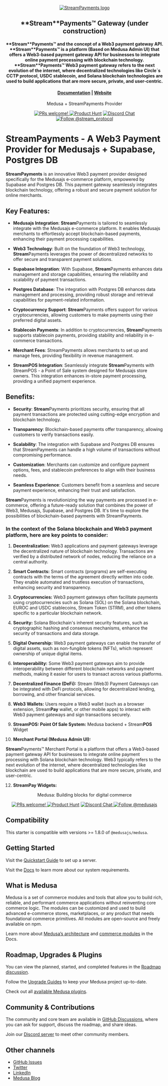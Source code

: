 <p align="center">
  <a href="https://www.streampayments.org">
  <picture>
    <source media="(prefers-color-scheme: dark)" srcset="[https://i.imgur.com/dRSxCtW.png]">
    <source media="(prefers-color-scheme: light)" srcset="[https://i.imgur.com/xcmTyPZ.png]">
    <img alt="StreamPayments logo" src="https://i.imgur.com/77SRbou.png">
    </picture>
  </a>
</p>
<h2 align="center">
  **Stream**Payments™ Gateway (under construction)
<h4 align="center">
**Stream**Payments™ and the concept of a Web3 payment gateway API. **Stream**Payments™ is a platform (Based on Medusa Admin UI) that offers a Web3-based payment gateway API for businesses to integrate online payment processing with blockchain technology. **Stream**Payments™ Web3 payment gateway refers to the next evolution of the internet, where decentralized technologies like Circle´s CCTP protocol, USDC stablecoin, and Solana blockchain technologies are used to build applications that are more secure, private, and user-centric.
<h4 align="center">
  <a href="https://app.gitbook.com/invite/9eBaoUspGpGsG968Qbyp/aB9DR79hOZHVtMTWC4Ei">Documentation</a> |
  <a href="https://www.streampayments.org">Website</a>
</h4>

<p align="center">
  Medusa + StreamPayments Provider
</p>
<p align="center">
  <a href="https://github.com/stream-protocol/medusa-payment-streampay/blob/master/CONTRIBUTING.md">
    <img src="https://img.shields.io/badge/PRs-welcome-brightgreen.svg?style=flat" alt="PRs welcome!" />
  </a>
    <a href="https://www.producthunt.com/posts/streamprotocol"><img src="https://img.shields.io/badge/Product%20Hunt-%231%20Product%20of%20the%20Day-%23DA552E" alt="Product Hunt"></a>
  <a href="https://discord.gg/">
    <img src="https://img.shields.io/badge/chat-on%20discord-7289DA.svg" alt="Discord Chat" />
  </a>
  <a href="https://twitter.com/intent/follow?screen_name=stream_protocol">
    <img src="https://img.shields.io/x/follow/stream_protocol.svg?label=Follow%20@stream_protocol" alt="Follow @stream_protocol" />
  </a>
</p>

# StreamPayments - A Web3 Payment Provider for Medusajs + Supabase, Postgres DB

**StreamPayments** is an innovative Web3 payment provider designed specifically for the Medusajs e-commerce platform, empowered by Supabase and Postgres DB. This payment gateway seamlessly integrates blockchain technology, offering a robust and secure payment solution for online merchants.

## Key Features:

- **Medusajs Integration**: **Stream**Payments is tailored to seamlessly integrate with the Medusajs e-commerce platform. It enables Medusajs merchants to effortlessly accept blockchain-based payments, enhancing their payment processing capabilities.

- **Web3 Technology**: Built on the foundation of Web3 technology, **Stream**Payments leverages the power of decentralized networks to offer secure and transparent payment solutions.

- **Supabase Integration**: With Supabase, **Stream**Payments enhances data management and storage capabilities, ensuring the reliability and scalability of payment transactions.

- **Postgres Database**: The integration with Postgres DB enhances data management and processing, providing robust storage and retrieval capabilities for payment-related information.

- **Cryptocurrency Support**: **Stream**Payments offers support for various cryptocurrencies, allowing customers to make payments using their preferred digital assets.

- **Stablecoin Payments**: In addition to cryptocurrencies, **Stream**Payments supports stablecoin payments, providing stability and reliability in e-commerce transactions.

- **Merchant Fees**: StreamPayments allows merchants to set up and manage fees, providing flexibility in revenue management.

- **StreamPOS Integration**: Seamlessly integrate **Stream**Payments with StreamPOS - a Point of Sale system designed for Medusajs store owners. This integration enhances in-store payment processing, providing a unified payment experience.

## Benefits:

- **Security**: **Stream**Payments prioritizes security, ensuring that all payment transactions are protected using cutting-edge encryption and blockchain technology.

- **Transparency**: Blockchain-based payments offer transparency, allowing customers to verify transactions easily.

- **Scalability**: The integration with Supabase and Postgres DB ensures that StreamPayments can handle a high volume of transactions without compromising performance.

- **Customization**: Merchants can customize and configure payment options, fees, and stablecoin preferences to align with their business needs.

- **Seamless Experience**: Customers benefit from a seamless and secure payment experience, enhancing their trust and satisfaction.

**Stream**Payments is revolutionizing the way payments are processed in e-commerce, offering a future-ready solution that combines the power of Web3, Medusajs, Supabase, and Postgres DB. It's time to explore the possibilities of blockchain-based payments with StreamPayments.

### In the context of the Solana blockchain and Web3 payment platform, here are key points to consider:

1. **Decentralization:** Web3 applications and payment gateways leverage the decentralized nature of blockchain technology. Transactions are verified by a distributed network of nodes, reducing the reliance on a central authority.

2. **Smart Contracts:** Smart contracts (programs) are self-executing contracts with the terms of the agreement directly written into code. They enable automated and trustless execution of transactions, enhancing security and transparency.

3. **Cryptocurrencies:** Web3 payment gateways often facilitate payments using cryptocurrencies such as Solana (SOL) on the Solana blockchain, EUROC and USDC stablecoins, Stream Token (STRM), and other tokens specific to a particular blockchain network.

4. **Security:** Solana Blockchain's inherent security features, such as cryptographic hashing and consensus mechanisms, enhance the security of transactions and data storage.

5. **Digital Ownership:** Web3 payment gateways can enable the transfer of digital assets, such as non-fungible tokens (NFTs), which represent ownership of unique digital items.

6. **Interoperability:** Some Web3 payment gateways aim to provide interoperability between different blockchain networks and payment methods, making it easier for users to transact across various platforms.

7. **Decentralized Finance (DeFi):** Stream (Web3) Payment Gateways can be integrated with DeFi protocols, allowing for decentralized lending, borrowing, and other financial services.

8. **Web3 Wallets:** Users require a Web3 wallet (such as a browser extension, Stream**Pay** wallet, or other mobile apps) to interact with Web3 payment gateways and sign transactions securely.

9. **StreamPOS: Point Of Sale System:** Medusa backend + Stream**POS** Widget
   
10. **Merchant Portal (Medusa Admin UI):** 

**Stream**Payments™ Merchant Portal is a platform that offers a Web3-based payment gateway API for businesses to integrate online payment processing with Solana blockchain technology. Web3 typically refers to the next evolution of the internet, where decentralized technologies like blockchain are used to build applications that are more secure, private, and user-centric.
    
12. **StreamPay Widgets:**

<p align="center">
  Medusa: Building blocks for digital commerce
</p>
<p align="center">
  <a href="https://github.com/medusajs/medusa/blob/master/CONTRIBUTING.md">
    <img src="https://img.shields.io/badge/PRs-welcome-brightgreen.svg?style=flat" alt="PRs welcome!" />
  </a>
    <a href="https://www.producthunt.com/posts/medusa"><img src="https://img.shields.io/badge/Product%20Hunt-%231%20Product%20of%20the%20Day-%23DA552E" alt="Product Hunt"></a>
  <a href="https://discord.gg/xpCwq3Kfn8">
    <img src="https://img.shields.io/badge/chat-on%20discord-7289DA.svg" alt="Discord Chat" />
  </a>
  <a href="https://twitter.com/intent/follow?screen_name=medusajs">
    <img src="https://img.shields.io/twitter/follow/medusajs.svg?label=Follow%20@medusajs" alt="Follow @medusajs" />
  </a>
</p>

## Compatibility

This starter is compatible with versions >= 1.8.0 of `@medusajs/medusa`. 

## Getting Started

Visit the [Quickstart Guide](https://docs.medusajs.com/create-medusa-app) to set up a server.

Visit the [Docs](https://docs.medusajs.com/development/backend/prepare-environment) to learn more about our system requirements.

## What is Medusa

Medusa is a set of commerce modules and tools that allow you to build rich, reliable, and performant commerce applications without reinventing core commerce logic. The modules can be customized and used to build advanced e-commerce stores, marketplaces, or any product that needs foundational commerce primitives. All modules are open-source and freely available on npm.

Learn more about [Medusa’s architecture](https://docs.medusajs.com/development/fundamentals/architecture-overview) and [commerce modules](https://docs.medusajs.com/modules/overview) in the Docs.

## Roadmap, Upgrades & Plugins

You can view the planned, started, and completed features in the [Roadmap discussion](https://github.com/medusajs/medusa/discussions/categories/roadmap).

Follow the [Upgrade Guides](https://docs.medusajs.com/upgrade-guides/) to keep your Medusa project up-to-date.

Check out all [available Medusa plugins](https://medusajs.com/plugins/).

## Community & Contributions

The community and core team are available in [GitHub Discussions](https://github.com/medusajs/medusa/discussions), where you can ask for support, discuss the roadmap, and share ideas.

Join our [Discord server](https://discord.com/invite/medusajs) to meet other community members.

## Other channels

- [GitHub Issues](https://github.com/medusajs/medusa/issues)
- [Twitter](https://twitter.com/medusajs)
- [LinkedIn](https://www.linkedin.com/company/medusajs)
- [Medusa Blog](https://medusajs.com/blog/)
